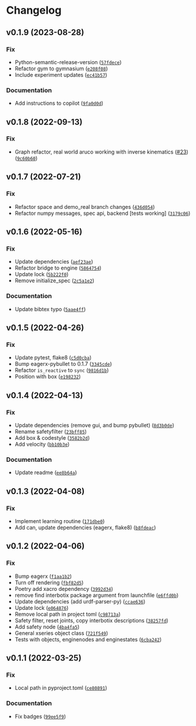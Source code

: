 # Changelog

<!--next-version-placeholder-->

## v0.1.9 (2023-08-28)

### Fix

* Python-semantic-release-version ([`57fdece`](https://github.com/eager-dev/eagerx_interbotix/commit/57fdece69bd4a782139b4bb1a1ecd18af75b6545))
* Refactor gym to gymnasium ([`e208f08`](https://github.com/eager-dev/eagerx_interbotix/commit/e208f08fac9be46d93570ce687a18e7061ad5065))
* Include experiment updates ([`ec41b57`](https://github.com/eager-dev/eagerx_interbotix/commit/ec41b577ce71a5111d2629eaacf6dca5c54ced7c))

### Documentation

* Add instructions to copilot ([`9fa0d0d`](https://github.com/eager-dev/eagerx_interbotix/commit/9fa0d0deb1afe29d9f9d51d564d15b32a5a024f1))

## v0.1.8 (2022-09-13)
### Fix
* Graph refactor, real world aruco working with inverse kinematics ([#23](https://github.com/eager-dev/eagerx_interbotix/issues/23)) ([`9c60b60`](https://github.com/eager-dev/eagerx_interbotix/commit/9c60b60aadf0d55e2647dde4f8e345341da85b93))

## v0.1.7 (2022-07-21)
### Fix
* Refactor space and demo_real branch changes ([`436d054`](https://github.com/eager-dev/eagerx_interbotix/commit/436d05415844678b6e916c2649e90404919a135c))
* Refactor numpy messages, spec api, backend [tests working] ([`3179c06`](https://github.com/eager-dev/eagerx_interbotix/commit/3179c06eb5bb735f158c2feaf734e719a4525f51))

## v0.1.6 (2022-05-16)
### Fix
* Update dependencies ([`aef23ae`](https://github.com/eager-dev/eagerx_interbotix/commit/aef23ae0a89427ca3fe77b12db91dca494f0d881))
* Refactor bridge to engine ([`5864754`](https://github.com/eager-dev/eagerx_interbotix/commit/586475442aafdf33a2790f796a0eab8a455a4372))
* Update lock ([`5b222f0`](https://github.com/eager-dev/eagerx_interbotix/commit/5b222f0a82a72e0cc933c33b2caec668c83075f0))
* Remove initialize_spec ([`2c5a1e2`](https://github.com/eager-dev/eagerx_interbotix/commit/2c5a1e274b185b7a52352bdd4ea64e357b274cd1))

### Documentation
* Update  bibtex typo ([`5aae4ff`](https://github.com/eager-dev/eagerx_interbotix/commit/5aae4ff22a41d4cfd49e7ae04a9596c00829c850))

## v0.1.5 (2022-04-26)
### Fix
* Update pytest, flake8 ([`c5d0cba`](https://github.com/eager-dev/eagerx_interbotix/commit/c5d0cba010570e27f84086dc000fe44e562c2912))
* Bump eagerx-pybullet to 0.1.7 ([`3345cde`](https://github.com/eager-dev/eagerx_interbotix/commit/3345cde06c03aa75c5d4e67a405147b2b7b7bda2))
* Refactor `is_reactive` to `sync` ([`9816d1b`](https://github.com/eager-dev/eagerx_interbotix/commit/9816d1bcad821893abca168abc92a6c860a7af8d))
* Position with box ([`e198232`](https://github.com/eager-dev/eagerx_interbotix/commit/e198232f8b7b7449c5d2887dc45ae0238f5e1911))

## v0.1.4 (2022-04-13)
### Fix
* Update dependencies (remove gui, and bump pybullet) ([`8d3b0de`](https://github.com/eager-dev/eagerx_interbotix/commit/8d3b0deabc3e94e4792c60756e46592fb5b49471))
* Rename safetyfilter ([`23bff85`](https://github.com/eager-dev/eagerx_interbotix/commit/23bff85fb2f65d82999d7ebcd4edae5f4a168577))
* Add box & codestyle ([`3582b2d`](https://github.com/eager-dev/eagerx_interbotix/commit/3582b2d5e4858329aa588efa6df8f3df7fbe8fdd))
* Add velocity ([`bb10b3e`](https://github.com/eager-dev/eagerx_interbotix/commit/bb10b3e161dd1df859609cae152059349105f265))

### Documentation
* Update readme ([`ee8b64a`](https://github.com/eager-dev/eagerx_interbotix/commit/ee8b64a37ab559e23f940ba881bc8ef32d8964e2))

## v0.1.3 (2022-04-08)
### Fix
* Implement learning routine ([`171dbe0`](https://github.com/eager-dev/eagerx_interbotix/commit/171dbe0e70225359a744346270b1ac6841def9f1))
* Add can, update dependencies (eagerx, flake8) ([`b8fdeac`](https://github.com/eager-dev/eagerx_interbotix/commit/b8fdeac69d9d2ca6673f6c76ecbac1eaf67e7861))

## v0.1.2 (2022-04-06)
### Fix
* Bump eagerx ([`f1aa1b2`](https://github.com/eager-dev/eagerx_interbotix/commit/f1aa1b28ace77a0f669d917cc83918cfa2462936))
* Turn off rendering ([`fbf82d5`](https://github.com/eager-dev/eagerx_interbotix/commit/fbf82d56a6774519f70bcc3eb854465f1becbd10))
* Poetry add xacro dependency ([`3992d34`](https://github.com/eager-dev/eagerx_interbotix/commit/3992d34e77396bedb45ab461363c4f30c7083893))
*  remove find interbotix package argument from launchfile ([`e6ffd0b`](https://github.com/eager-dev/eagerx_interbotix/commit/e6ffd0bbc0fdd666d1e617d835e2b2cd398ac365))
* Update dependencies (add urdf-parser-py) ([`ccae636`](https://github.com/eager-dev/eagerx_interbotix/commit/ccae636be67190bf8db5f6d67d37804cbae018b4))
* Update lock ([`e064876`](https://github.com/eager-dev/eagerx_interbotix/commit/e0648763921146d3ce7ce7ea8c4455c0638c190e))
* Remove local path in project toml ([`c98713a`](https://github.com/eager-dev/eagerx_interbotix/commit/c98713ad97b1857289dd9baf6ff51489e3b1d565))
* Safety filter, reset joints, copy interbotix descriptions ([`38257fd`](https://github.com/eager-dev/eagerx_interbotix/commit/38257fde3ea6e9d1fe66e8dd7739c1dd68916617))
* Add safety node ([`4ba4fa5`](https://github.com/eager-dev/eagerx_interbotix/commit/4ba4fa586d877915824b21644b794276a5fe6f0e))
* General xseries object class ([`721f549`](https://github.com/eager-dev/eagerx_interbotix/commit/721f5492e56eec9f74f7f136854893d5bfc9ff36))
* Tests with objects, enginenodes and enginestates  ([`6cba242`](https://github.com/eager-dev/eagerx_interbotix/commit/6cba2426c4c131418c97bcf72498be9d85136fe2))

## v0.1.1 (2022-03-25)
### Fix
* Local path in pyproject.toml ([`ce80891`](https://github.com/eager-dev/eagerx_interbotix/commit/ce80891bfdc661c4e95eb4eb35ee62c719b2df1f))

### Documentation
* Fix badges ([`99ee5f9`](https://github.com/eager-dev/eagerx_interbotix/commit/99ee5f9b5f2e4ecbd4a2307804c14222e1a6b9d4))
